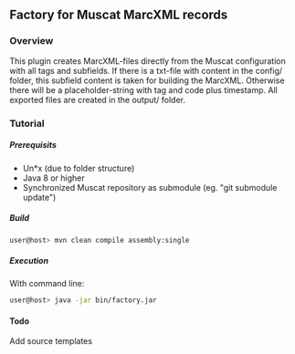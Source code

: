 ## Factory for Muscat MarcXML records

### Overview
This plugin creates MarcXML-files directly from the Muscat configuration with all tags and subfields. 
If there is a txt-file with content in the config/ folder, this subfield content is taken for building the MarcXML. Otherwise there will be a placeholder-string with tag and code plus timestamp.
All exported files are created in the output/ folder.    

### Tutorial

##### Prerequisits
- Un*x (due to folder structure)
- Java 8 or higher
- Synchronized Muscat repository as submodule (eg. "git submodule update")

##### Build

```bash
user@host> mvn clean compile assembly:single
```

##### Execution
With command line:

```bash
user@host> java -jar bin/factory.jar
```

#### Todo
Add source templates



